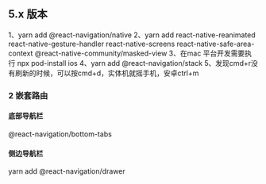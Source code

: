 ## 5.x 版本
1、yarn add @react-navigation/native
2、yarn add react-native-reanimated react-native-gesture-handler react-native-screens react-native-safe-area-context @react-native-community/masked-view
3、在mac 平台开发需要执行 npx pod-install ios
4、yarn add @react-navigation/stack
5、发现cmd+r没有刷新的时候，可以按cmd+d，实体机就摇手机，安卓ctrl+m

### 2 嵌套路由
#### 底部导航栏
@react-navigation/bottom-tabs

#### 侧边导航栏
yarn add @react-navigation/drawer

